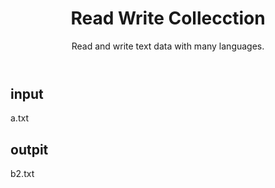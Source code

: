 <header>

# Read Write Collecction
Read and write text data with many languages.
</header>

## input
a.txt

## outpit
b2.txt

